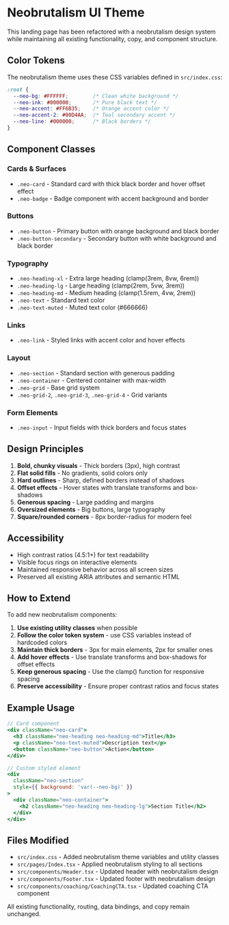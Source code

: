 # Neobrutalism UI Theme

This landing page has been refactored with a neobrutalism design system while maintaining all existing functionality, copy, and component structure.

## Color Tokens

The neobrutalism theme uses these CSS variables defined in `src/index.css`:

```css
:root {
  --neo-bg: #FFFFFF;        /* Clean white background */
  --neo-ink: #000000;       /* Pure black text */
  --neo-accent: #FF6B35;    /* Orange accent color */
  --neo-accent-2: #00D4AA;  /* Teal secondary accent */
  --neo-line: #000000;      /* Black borders */
}
```

## Component Classes

### Cards & Surfaces
- `.neo-card` - Standard card with thick black border and hover offset effect
- `.neo-badge` - Badge component with accent background and border

### Buttons
- `.neo-button` - Primary button with orange background and black border
- `.neo-button-secondary` - Secondary button with white background and black border

### Typography
- `.neo-heading-xl` - Extra large heading (clamp(3rem, 8vw, 6rem))
- `.neo-heading-lg` - Large heading (clamp(2rem, 5vw, 3rem))
- `.neo-heading-md` - Medium heading (clamp(1.5rem, 4vw, 2rem))
- `.neo-text` - Standard text color
- `.neo-text-muted` - Muted text color (#666666)

### Links
- `.neo-link` - Styled links with accent color and hover effects

### Layout
- `.neo-section` - Standard section with generous padding
- `.neo-container` - Centered container with max-width
- `.neo-grid` - Base grid system
- `.neo-grid-2`, `.neo-grid-3`, `.neo-grid-4` - Grid variants

### Form Elements
- `.neo-input` - Input fields with thick borders and focus states

## Design Principles

1. **Bold, chunky visuals** - Thick borders (3px), high contrast
2. **Flat solid fills** - No gradients, solid colors only
3. **Hard outlines** - Sharp, defined borders instead of shadows
4. **Offset effects** - Hover states with translate transforms and box-shadows
5. **Generous spacing** - Large padding and margins
6. **Oversized elements** - Big buttons, large typography
7. **Square/rounded corners** - 8px border-radius for modern feel

## Accessibility

- High contrast ratios (4.5:1+) for text readability
- Visible focus rings on interactive elements
- Maintained responsive behavior across all screen sizes
- Preserved all existing ARIA attributes and semantic HTML

## How to Extend

To add new neobrutalism components:

1. **Use existing utility classes** when possible
2. **Follow the color token system** - use CSS variables instead of hardcoded colors
3. **Maintain thick borders** - 3px for main elements, 2px for smaller ones
4. **Add hover effects** - Use translate transforms and box-shadows for offset effects
5. **Keep generous spacing** - Use the clamp() function for responsive spacing
6. **Preserve accessibility** - Ensure proper contrast ratios and focus states

## Example Usage

```jsx
// Card component
<div className="neo-card">
  <h3 className="neo-heading neo-heading-md">Title</h3>
  <p className="neo-text-muted">Description text</p>
  <button className="neo-button">Action</button>
</div>

// Custom styled element
<div 
  className="neo-section"
  style={{ background: 'var(--neo-bg)' }}
>
  <div className="neo-container">
    <h2 className="neo-heading neo-heading-lg">Section Title</h2>
  </div>
</div>
```

## Files Modified

- `src/index.css` - Added neobrutalism theme variables and utility classes
- `src/pages/Index.tsx` - Applied neobrutalism styling to all sections
- `src/components/Header.tsx` - Updated header with neobrutalism design
- `src/components/Footer.tsx` - Updated footer with neobrutalism design
- `src/components/coaching/CoachingCTA.tsx` - Updated coaching CTA component

All existing functionality, routing, data bindings, and copy remain unchanged.
